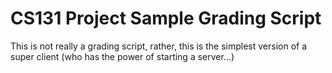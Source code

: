 # CS131 Project Sample Grading Script
 This is not really a grading script, rather, this is the simplest version of a super client (who has the power of starting a server...)
